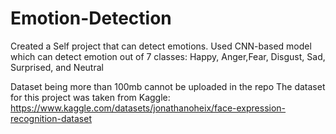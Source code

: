 # Emotion-Detection
Created a Self project that can detect emotions. Used CNN-based model which can detect emotion out of 7 classes: Happy, Anger,Fear, Disgust, Sad, Surprised, and Neutral

Dataset being more than 100mb cannot be uploaded in the repo
The dataset for this project was taken from Kaggle: https://www.kaggle.com/datasets/jonathanoheix/face-expression-recognition-dataset 
